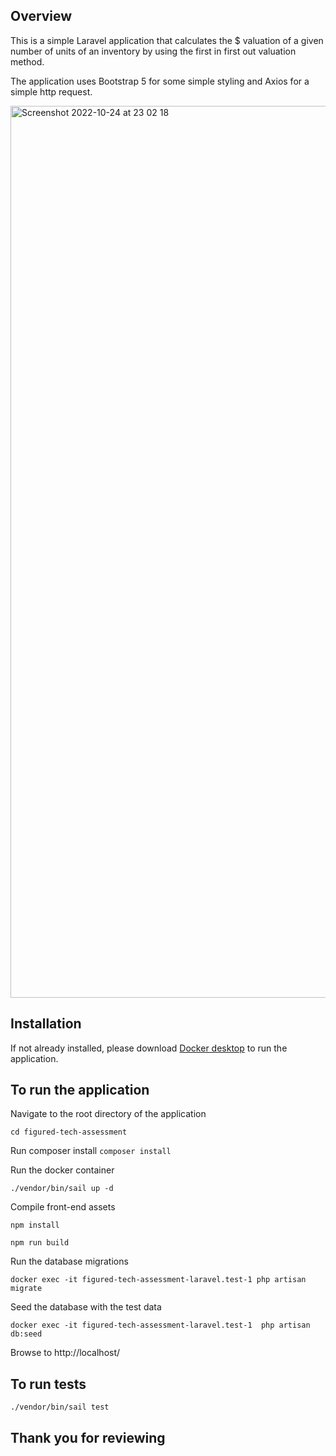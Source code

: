 ## Overview

This is a simple Laravel application that calculates the $ valuation of a given 
number of units of an inventory by using the first in first out valuation method.

The application uses Bootstrap 5 for some simple styling and Axios for a simple http request. 

<img width="1427" alt="Screenshot 2022-10-24 at 23 02 18" src="https://user-images.githubusercontent.com/44080152/197633802-f3a61b3a-3680-4d80-9360-562187f168b3.png">


## Installation 

If not already installed, please download [Docker desktop](https://www.docker.com/products/docker-desktop/) to run the application.

## To run the application

Navigate to the root directory of the application

`cd figured-tech-assessment`

Run composer install
`composer install`

Run the docker container 

`./vendor/bin/sail up -d`

Compile front-end assets

`npm install`

`npm run build`

Run the database migrations

`docker exec -it figured-tech-assessment-laravel.test-1 php artisan migrate`

Seed the database with the test data 

`docker exec -it figured-tech-assessment-laravel.test-1  php artisan db:seed`

Browse to http://localhost/

## To run tests

`./vendor/bin/sail test`

## Thank you for reviewing



